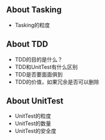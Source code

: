 ﻿


## About Tasking
 - Tasking的粒度


## About TDD
 - TDD的目的是什么？ 
 - TDD和UnitTest有什么区别
 - TDD是否要面面俱到
 - TDD的价值，如果冗余是否可以删除


## About UnitTest
 - UnitTest的粒度
 - UnitTest的数量
 - UnitTest的安全度